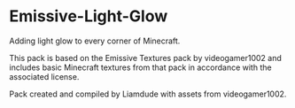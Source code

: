 # Emissive-Light-Glow

Adding light glow to every corner of Minecraft.

This pack is based on the Emissive Textures pack by videogamer1002 and includes basic Minecraft textures from that pack in accordance with the associated license.

Pack created and compiled by Liamdude with assets from videogamer1002.